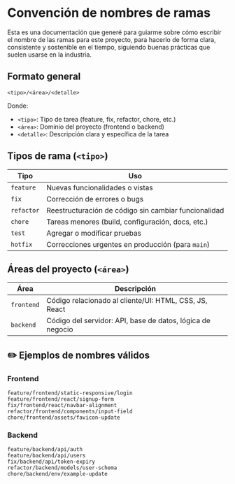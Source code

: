 
# Convención de nombres de ramas

Esta es una documentación que generé para guiarme sobre cómo escribir el nombre de las ramas para este proyecto, para hacerlo de forma clara, consistente y sostenible en el tiempo, siguiendo buenas prácticas que suelen usarse en la industria.


## Formato general

```
<tipo>/<área>/<detalle>
```

Donde:

- `<tipo>`: Tipo de tarea (feature, fix, refactor, chore, etc.)
- `<área>`: Dominio del proyecto (frontend o backend)
- `<detalle>`: Descripción clara y específica de la tarea


## Tipos de rama (`<tipo>`)

| Tipo      | Uso                                                  |
|-----------|------------------------------------------------------|
| `feature` | Nuevas funcionalidades o vistas                      |
| `fix`     | Corrección de errores o bugs                         |
| `refactor`| Reestructuración de código sin cambiar funcionalidad |
| `chore`   | Tareas menores (build, configuración, docs, etc.)    |
| `test`    | Agregar o modificar pruebas                          |
| `hotfix`  | Correcciones urgentes en producción (para `main`)    |


## Áreas del proyecto (`<área>`)

| Área      | Descripción                                                |
|-----------|------------------------------------------------------------|
| `frontend`| Código relacionado al cliente/UI: HTML, CSS, JS, React     |
| `backend` | Código del servidor: API, base de datos, lógica de negocio |


## ✏️ Ejemplos de nombres válidos

### Frontend

```
feature/frontend/static-responsive/login
feature/frontend/react/signup-form
fix/frontend/react/navbar-alignment
refactor/frontend/components/input-field
chore/frontend/assets/favicon-update
```

### Backend

```
feature/backend/api/auth
feature/backend/api/users
fix/backend/api/token-expiry
refactor/backend/models/user-schema
chore/backend/env/example-update
```

